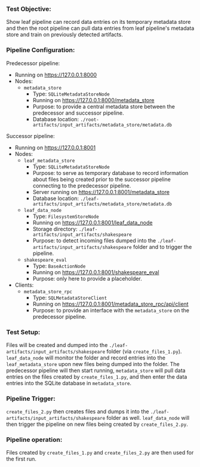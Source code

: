 ### Test Objective:
Show leaf pipeline can record data entries on its temporary metadata store and then the root pipeline can pull data entries from leaf pipeline's
metadata store and train on previously detected artifacts.

### Pipeline Configuration:
Predecessor pipeline:
- Running on https://127.0.0.1:8000
- Nodes:
    - `metadata_store`
        - Type: `SQLiteMetadataStoreNode`
        - Running on https://127.0.0.1:8000/metadata_store
        - Purpose: to provide a central metadata store between the predecessor and successor pipeline.
        - Database location: `./root-artifacts/input_artifacts/metadata_store/metadata.db`

Successor pipeline:
- Running on https://127.0.0.1:8001
- Nodes: 
    - `leaf_metadata_store`
        - Type: `SQLiteMetadataStoreNode`
        - Purpose: to serve as temporary database to record information about files being created prior to the successor pipeline connecting to the predecessor pipeline.
        - Server running on https://127.0.0.1:8001/metadata_store
        - Database location: `./leaf-artifacts/input_artifacts/metadata_store/metadata.db`
    - `leaf_data_node`
        - Type: `FilesystemStoreNode`
        - Running on https://127.0.0.1:8001/leaf_data_node
        - Storage directory: `./leaf-artifacts/input_artifacts/shakespeare`
        - Purpose: to detect incoming files dumped into the `./leaf-artifacts/input_artifacts/shakespeare` folder and to trigger the pipeline.
    - `shakespeare_eval`
        - Type: `BaseActionNode`
        - Running on https://127.0.0.1:8001/shakespeare_eval
        - Purpose: only here to provide a placeholder.
- Clients:
    - `metadata_store_rpc`
        - Type: `SQLMetadataStoreClient`
        - Running on https://127.0.0.1:8001/metadata_store_rpc/api/client
        - Purpose: to provide an interface with the `metadata_store` on the predecessor pipeline.

### Test Setup:
Files will be created and dumped into the `./leaf-artifacts/input_artifacts/shakespeare` folder (via `create_files_1.py`). 
`leaf_data_node` will monitor the folder and record entries into the `leaf_metadata_store` upon new files being dumped into the folder. 
The predecessor pipeline will then start running, `metadata_store` will pull data entries on the files created by `create_files_1.py`,
and then enter the data entries into the SQLite database in `metadata_store`.

### Pipeline Trigger:
`create_files_2.py` then creates files and dumps it into the `./leaf-artifacts/input_artifacts/shakespeare` folder as well. 
`leaf_data_node` will then trigger the pipeline on new files being created by `create_files_2.py`.

### Pipeline operation:
Files created by `create_files_1.py` and `create_files_2.py` are then used for the first run.